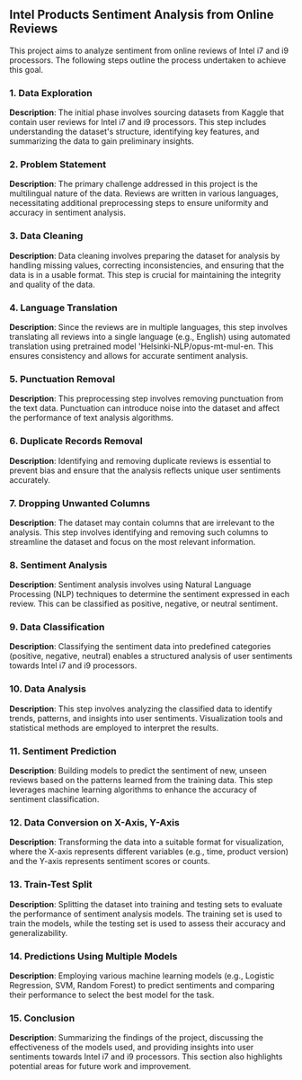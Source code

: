 ## Intel Products Sentiment Analysis from Online Reviews

This project aims to analyze sentiment from online reviews of Intel i7 and i9 processors. The following steps outline the process undertaken to achieve this goal.

### 1. Data Exploration
**Description**: 
The initial phase involves sourcing datasets from Kaggle that contain user reviews for Intel i7 and i9 processors. This step includes understanding the dataset's structure, identifying key features, and summarizing the data to gain preliminary insights.

### 2. Problem Statement
**Description**: 
The primary challenge addressed in this project is the multilingual nature of the data. Reviews are written in various languages, necessitating additional preprocessing steps to ensure uniformity and accuracy in sentiment analysis.

### 3. Data Cleaning
**Description**: 
Data cleaning involves preparing the dataset for analysis by handling missing values, correcting inconsistencies, and ensuring that the data is in a usable format. This step is crucial for maintaining the integrity and quality of the data.

### 4. Language Translation
**Description**: 
Since the reviews are in multiple languages, this step involves translating all reviews into a single language (e.g., English) using automated translation using pretrained model 'Helsinki-NLP/opus-mt-mul-en. This ensures consistency and allows for accurate sentiment analysis.

### 5. Punctuation Removal
**Description**: 
This preprocessing step involves removing punctuation from the text data. Punctuation can introduce noise into the dataset and affect the performance of text analysis algorithms.

### 6. Duplicate Records Removal
**Description**: 
Identifying and removing duplicate reviews is essential to prevent bias and ensure that the analysis reflects unique user sentiments accurately.

### 7. Dropping Unwanted Columns
**Description**: 
The dataset may contain columns that are irrelevant to the analysis. This step involves identifying and removing such columns to streamline the dataset and focus on the most relevant information.

### 8. Sentiment Analysis
**Description**: 
Sentiment analysis involves using Natural Language Processing (NLP) techniques to determine the sentiment expressed in each review. This can be classified as positive, negative, or neutral sentiment.

### 9. Data Classification
**Description**: 
Classifying the sentiment data into predefined categories (positive, negative, neutral) enables a structured analysis of user sentiments towards Intel i7 and i9 processors.

### 10. Data Analysis
**Description**: 
This step involves analyzing the classified data to identify trends, patterns, and insights into user sentiments. Visualization tools and statistical methods are employed to interpret the results.

### 11. Sentiment Prediction
**Description**: 
Building models to predict the sentiment of new, unseen reviews based on the patterns learned from the training data. This step leverages machine learning algorithms to enhance the accuracy of sentiment classification.

### 12. Data Conversion on X-Axis, Y-Axis
**Description**: 
Transforming the data into a suitable format for visualization, where the X-axis represents different variables (e.g., time, product version) and the Y-axis represents sentiment scores or counts.

### 13. Train-Test Split
**Description**: 
Splitting the dataset into training and testing sets to evaluate the performance of sentiment analysis models. The training set is used to train the models, while the testing set is used to assess their accuracy and generalizability.

### 14. Predictions Using Multiple Models
**Description**: 
Employing various machine learning models (e.g., Logistic Regression, SVM, Random Forest) to predict sentiments and comparing their performance to select the best model for the task.

### 15. Conclusion
**Description**: 
Summarizing the findings of the project, discussing the effectiveness of the models used, and providing insights into user sentiments towards Intel i7 and i9 processors. This section also highlights potential areas for future work and improvement.

